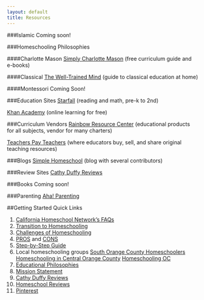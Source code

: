```yaml
---
layout: default
title: Resources
---
```


###Islamic
Coming soon!

###Homeschooling Philosophies


####Charlotte Mason
[Simply Charlotte Mason](http://simplycharlottemason.com) (free curriculum guide and e-books)


####Classical
[The Well-Trained Mind](http://www.welltrainedmind.com) (guide to classical education at home)


####Montessori
Coming Soon!

###Education Sites
[Starfall](www.starfall.com) (reading and math, pre-k to 2nd)

[Khan Academy](https://www.khanacademy.org) (online learning for free)

###Curriculum Vendors
[Rainbow Resource Center](https://www.rainbowresource.com) (educational products for all subjects, vendor for many charters)

[Teachers Pay Teachers](http://www.teacherspayteachers.com) (where educators buy, sell, and share original teaching resources)

###Blogs
[Simple Homeschool](http://simplehomeschool.net) (blog with several contributors)

###Review Sites
[Cathy Duffy Reviews](http://cathyduffyreviews.com)

###Books
Coming soon!

###Parenting
[Aha! Parenting](http://www.ahaparenting.com)

##Getting Started Quick Links

1. [California Homeschool Network’s FAQs](http://www.californiahomeschool.net/howTo/faq.htm )
2. [Transition to Homeschooling](http://blog.babygizmo.com/2014/03/10-things-homeschooling-mom-miss-traditional-school/)
3. [Challenges of Homeschooling](http://blog.babygizmo.com/2014/05/top-six-challenges-homeschooling/)
4. [PROS](http://www.weirdunsocializedhomeschoolers.com/homeschooling-pros-and-cons-part-2/#content) and [CONS](http://www.weirdunsocializedhomeschoolers.com/homeschooling-pros-and-cons/#content)
5. [Step-by-Step Guide](http://californiahomeschool.net/howTo/pdf/CHNJTF2012_13.pdf)
6. Local homeschooling groups
    [South Orange County Homeschoolers](https://groups.yahoo.com/neo/groups/SOC_homeschoolers/info)
    [Homeschooling in Central Orange County](https://groups.yahoo.com/neo/groups/HomeschoolingCOC/info)
    [Homeschooling OC](https://www.facebook.com/groups/145331013676/)
7. [Educational Philosophies](http://simplehomeschool.net/educational-philosophies-defined-part-i/)
8. [Mission Statement](http://www.mariannesunderland.com/2013/04/why-homeschool-how-to-make-a-homeschool-mission-statement/)
9. [Cathy Duffy Reviews](http://cathyduffyreviews.com)
10. [Homeschool Reviews](http://www.homeschoolreviews.com)
11. [Pinterest](http://www.pinterest.com/search/pins/?q=homeschool%20room)



